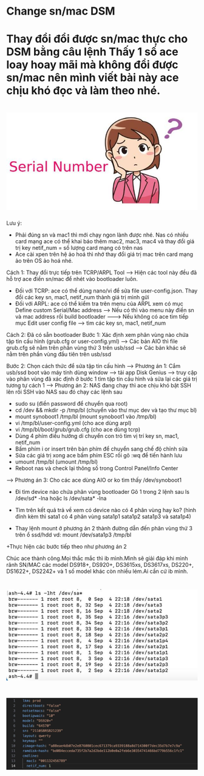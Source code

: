 # Change sn/mac DSM
Thay đổi đổi được sn/mac thực cho DSM bằng câu lệnh
Thấy 1 số ace loay hoay mãi mà không đổi được sn/mac nên mình viết bài này ace chịu khó đọc và làm theo nhé.
===========================
![image](sn-mac.jpg)
===========================
Lưu ý:
+ Phải đúng sn và mac1 thì mới chạy ngon lành được nhé. Nas có nhiều card mạng ace có thể khai báo thêm mac2, mac3, mac4 và thay đổi giá trị key netif_num = số lượng card mạng có trên nas
+ Ace cài xpen trên hệ ảo hoá thì nhớ thay đổi giá trị mac trên card mạng ảo trên OS ảo hoá nhé.

Cách 1: Thay đổi trực tiếp trên TCRP/ARPL Tool
--> Hiện các tool này đều đã hỗ trợ ace điền sn/mac để nhét vào bootloader luôn.
+ Đối với TCRP: ace có thể dùng nano/vi để sửa file user-config.json. Thay đổi các key sn, mac1, netif_num thành giá trị mình gửi
+ Đối với ARPL: ace có thể kiểm tra trên menu của ARPL xem có mục Define custom Serial/Mac address
--> Nếu có thì vào menu này điền sn và mac address rồi build bootloader
---> Nếu không có ace tìm tiếp mục Edit user config file --> tìm các key sn, mac1, netif_num

Cách 2: Đã có sẵn bootloader
Bước 1: Xác định xem phân vùng nào chứa tập tin cấu hình (grub.cfg or user-config.yml)
--> Các bản AIO thì file grub.cfg sẽ nằm trên phần vùng thứ 3 trên usb/ssd
--> Các bản khác sẽ nằm trên phần vùng đầu tiên trên usb/ssd

Bước 2: Chọn cách thức để sửa tập tin cấu hình
--> Phương án 1: Cắm usb/ssd boot vào máy tính dùng window --> tải app Disk Genius --> truy cập vào phân vùng đã xác định ở bước 1 tìm tập tin cấu hình và sửa lại các giá trị tương tự cách 1
--> Phương án 2: NAS đang chạy thì ace chịu khó bật SSH lên rồi SSH vào NAS sau đó chạy các lệnh sau
+ sudo su (điền password để chuyển qua root)
+ cd /dev && mkdir -p /tmp/bl (chuyển vào thư mục dev và tạo thư mục bl)
+ mount synoboot1 /tmp/bl (mount synoboot1 vào /tmp/bl)
+ vi /tmp/bl/user-config.yml (cho ace dùng arpl)
+ vi /tmp/bl/boot/grub/grub.cfg (cho ace dùng tcrp)
+ Dùng 4 phím điều hướng di chuyển con trỏ tìm vị trí key sn, mac1, netif_num
+ Bấm phím i or insert trên bàn phím để chuyển sang chế độ chỉnh sửa
+ Sửa các giá trị xong ace bấm phím ESC rồi gõ :wq để tiến hành lưu
+ umount /tmp/bl (umount /tmp/bl)
+ Reboot nas và check lại thông số trong Control Panel/Info Center

--> Phương án 3: Cho các ace dùng AIO or ko tìm thấy /dev/synoboot1
+ Đi tìm device nào chứa phân vùng bootloader
Gõ 1 trong 2 lệnh sau
ls /dev/sd* -lna hoặc ls /dev/sata* -lna

+ Tìm trên kết quả trả về xem có device nào có 4 phân vùng hay ko?
(hình đính kèm thì sata1 có 4 phân vùng sata1p1 sata1p2 sata1p3 và sata1p4)

+ Thay lệnh mount ở phương án 2 thành đường dẫn đến phân vùng thứ 3 trên ổ ssd/hdd
vd: mount /dev/sata1p3 /tmp/bl

+Thực hiện các bước tiếp theo như phương án 2

Chúc ace thành công.Mọi thắc mắc thì ib mình.Mình sẽ giải đáp khi mình rãnh
SN/MAC các model DS918+, DS920+, DS3615xs, DS3617xs, DS220+, DS1622+, DS2242+ và 1 số model khác còn nhiều lém.Ai cần cứ ib mình.

![image](cm1.jpg)
=======================================
![image](cm2.jpg)
=======================================
